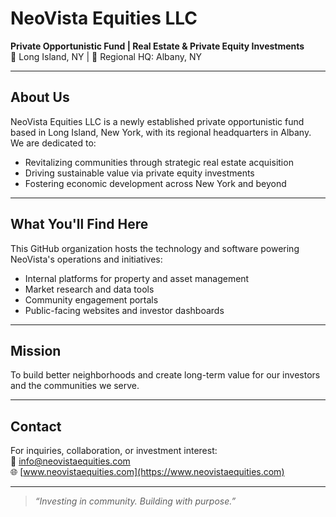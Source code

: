 # NeoVista Equities LLC

**Private Opportunistic Fund | Real Estate & Private Equity Investments**  
📍 Long Island, NY | 🏢 Regional HQ: Albany, NY

---

## About Us

NeoVista Equities LLC is a newly established private opportunistic fund based in Long Island, New York, with its regional headquarters in Albany.  
We are dedicated to:

- Revitalizing communities through strategic real estate acquisition  
- Driving sustainable value via private equity investments  
- Fostering economic development across New York and beyond

---

## What You'll Find Here

This GitHub organization hosts the technology and software powering NeoVista's operations and initiatives:

- Internal platforms for property and asset management  
- Market research and data tools  
- Community engagement portals  
- Public-facing websites and investor dashboards

---

## Mission

To build better neighborhoods and create long-term value for our investors and the communities we serve.

---

## Contact

For inquiries, collaboration, or investment interest:  
📧 [info@neovistaequities.com](mailto:info@neovistaequities.com)  
🌐 [www.neovistaequities.com](https://www.neovistaequities.com)

---

> *“Investing in community. Building with purpose.”*
